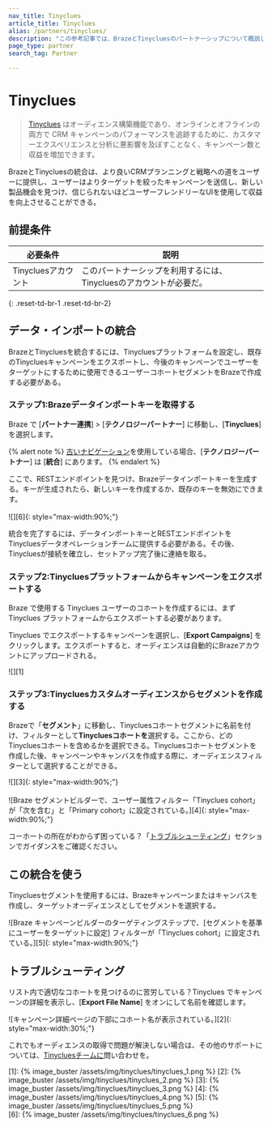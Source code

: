 ```yaml
---
nav_title: Tinyclues
article_title: Tinyclues
alias: /partners/tinyclues/
description: "この参考記事では、BrazeとTinycluesのパートナーシップについて概説している。Tinycluesは、オーディエンス構築機能を提供し、よりターゲティングされたキャンペーンへの送信、新しい製品機会の発見、驚くほどユーザーフレンドリーなUIを使用した収益の向上を支援する。"
page_type: partner
search_tag: Partner

---
```


# Tinyclues

> [Tinyclues](https://www.tinyclues.com/) はオーディエンス構築機能であり、オンラインとオフラインの両方で CRM キャンペーンのパフォーマンスを追跡するために、カスタマーエクスペリエンスと分析に悪影響を及ぼすことなく、キャンペーン数と収益を増加できます。

BrazeとTinycluesの統合は、より良いCRMプランニングと戦略への道をユーザーに提供し、ユーザーはよりターゲットを絞ったキャンペーンを送信し、新しい製品機会を見つけ、信じられないほどユーザーフレンドリーなUIを使用して収益を向上させることができる。

## 前提条件

| 必要条件 | 説明 |
|---|---|
| Tinycluesアカウント | このパートナーシップを利用するには、Tinycluesのアカウントが必要だ。 |
{: .reset-td-br-1 .reset-td-br-2}

## データ・インポートの統合

BrazeとTinycluesを統合するには、Tinycluesプラットフォームを設定し、既存のTinycluesキャンペーンをエクスポートし、今後のキャンペーンでユーザーをターゲットにするために使用できるユーザーコホートセグメントをBrazeで作成する必要がある。

### ステップ1:Brazeデータインポートキーを取得する

Braze で \[**パートナー連携**] > \[**テクノロジーパートナー**] に移動し、\[**Tinyclues**] を選択します。 

{% alert note %}
[古いナビゲーション]({{site.baseurl}}/navigation)を使用している場合、\[**テクノロジーパートナー**] は \[**統合**] にあります。
{% endalert %}

ここで、RESTエンドポイントを見つけ、Brazeデータインポートキーを生成する。キーが生成されたら、新しいキーを作成するか、既存のキーを無効にできます。<br><br>![][6]{: style="max-width:90%;"} 

統合を完了するには、データインポートキーとRESTエンドポイントをTinycluesデータオペレーションチームに提供する必要がある。その後、Tinycluesが接続を確立し、セットアップ完了後に連絡を取る。

### ステップ2:Tinycluesプラットフォームからキャンペーンをエクスポートする

Braze で使用する Tinyclues ユーザーのコホートを作成するには、まず Tinyclues プラットフォームからエクスポートする必要があります。

Tinyclues でエクスポートするキャンペーンを選択し、\[**Export Campaigns**] をクリックします。エクスポートすると、オーディエンスは自動的にBrazeアカウントにアップロードされる。

![][1]

### ステップ3:Tinycluesカスタムオーディエンスからセグメントを作成する

Brazeで「**セグメント**」に移動し、Tinycluesコホートセグメントに名前を付け、フィルターとして**Tinycluesコホートを**選択する。ここから、どのTinycluesコホートを含めるかを選択できる。Tinycluesコホートセグメントを作成した後、キャンペーンやキャンバスを作成する際に、オーディエンスフィルターとして選択することができる。

![][3]{: style="max-width:90%;"}<br><br>
![Braze セグメントビルダーで、ユーザー属性フィルター「Tinyclues cohort」が「次を含む」と「Primary cohort」に設定されている。][4]{: style="max-width:90%;"}

コーホートの所在がわからず困っている？「[トラブルシューティング](#troubleshooting)」セクションでガイダンスをご確認ください。 

## この統合を使う

Tinycluesセグメントを使用するには、Brazeキャンペーンまたはキャンバスを作成し、ターゲットオーディエンスとしてセグメントを選択する。 

![Braze キャンペーンビルダーのターゲティングステップで、\[セグメントを基準にユーザーをターゲットに設定] フィルターが「Tinyclues cohort」に設定されている。][5]{: style="max-width:90%;"}

## トラブルシューティング

リスト内で適切なコホートを見つけるのに苦労している？Tinyclues でキャンペーンの詳細を表示し、\[**Export File Name**] をオンにして名前を確認します。

![キャンペーン詳細ページの下部にコホート名が表示されている。][2]{: style="max-width:30%;"}

これでもオーディエンスの取得で問題が解決しない場合は、その他のサポートについては、[Tinycluesチームに](mailto:support@tinyclues.com)問い合わせを。

[1]: {% image_buster /assets/img/tinyclues/tinyclues_1.png %}
[2]: {% image_buster /assets/img/tinyclues/tinyclues_2.png %}
[3]: {% image_buster /assets/img/tinyclues/tinyclues_3.png %}
[4]: {% image_buster /assets/img/tinyclues/tinyclues_4.png %}
[5]: {% image_buster /assets/img/tinyclues/tinyclues_5.png %}  
[6]: {% image_buster /assets/img/tinyclues/tinyclues_6.png %}  